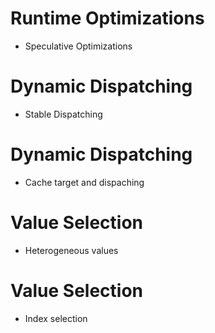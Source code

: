 # Runtime Optimizations

- Speculative Optimizations

# Dynamic Dispatching

- Stable Dispatching

# Dynamic Dispatching

- Cache target and dispaching

# Value Selection

- Heterogeneous values

# Value Selection

- Index selection

